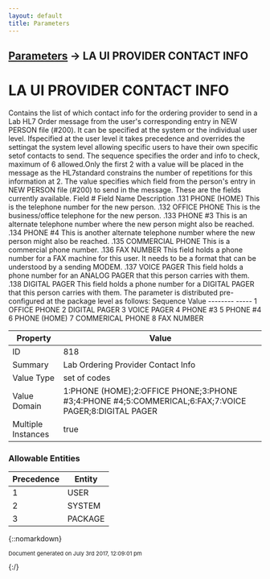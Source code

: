 ```yaml
---
layout: default
title: Parameters
---
```


## [Parameters](TableOfContents) &#8594; LA UI PROVIDER CONTACT INFO
# LA UI PROVIDER CONTACT INFO

Contains the list of which contact info for the ordering provider to send in a Lab HL7 Order message from the user&#x27;s corresponding entry in NEW PERSON file (#200). It can be specified at the system or the individual user level. Ifspecified at the user level it takes precedence and overrides the settingat the system level allowing specific users to have their own specific setof contacts to send. The sequence specifies the order and info to check, maximum of 6 allowed.Only the first 2 with a value will be placed in the message as the HL7standard constrains the number of repetitions for this information at 2. The value specifies which field from the person&#x27;s entry in NEW PERSON file (#200) to send in the message. These are the fields currently available. Field #   Field Name       Description .131      PHONE (HOME)     This is the telephone number for the new                           person. .132      OFFICE PHONE     This is the business/office telephone for the                           new person. .133      PHONE #3         This is an alternate telephone number where the                           new person might also be reached.   .134      PHONE #4         This is another alternate telephone number                           where the new person might also be reached. .135     COMMERCIAL PHONE  This is a commercial phone number. .136     FAX NUMBER        This field holds a phone number for a FAX                            machine for this user. It needs to be a format                           that can be understood by a sending MODEM. .137      VOICE PAGER      This field holds a phone number for an ANALOG                           PAGER that this person carries with them. .138      DIGITAL PAGER    This field holds a phone number for a DIGITAL                           PAGER that this person carries with them.  The parameter is distributed pre-configured at the package level as follows:  Sequence  Value --------  ----- 1         OFFICE PHONE 2         DIGITAL PAGER 3         VOICE PAGER 4         PHONE #3 5         PHONE #4 6         PHONE (HOME) 7         COMMERICAL PHONE 8         FAX NUMBER

Property | Value
--- | ---
ID | 818
Summary | Lab Ordering Provider Contact Info
Value Type | set of codes
Value Domain | 1:PHONE (HOME);2:OFFICE PHONE;3:PHONE #3;4:PHONE #4;5:COMMERICAL;6:FAX;7:VOICE PAGER;8:DIGITAL PAGER
Multiple Instances | true

### Allowable Entities

Precedence | Entity
--- | ---
1 | USER
2 | SYSTEM
3 | PACKAGE

{::nomarkdown} <br/><p style="font-size: 11px">Document generated on July 3rd 2017, 12:09:01 pm</p>{:/}